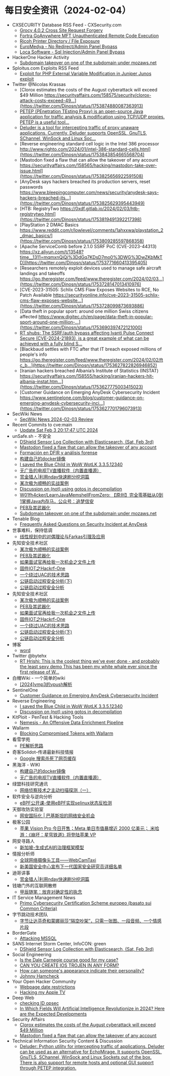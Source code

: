 # 每日安全资讯（2024-02-04）

- CXSECURITY Database RSS Feed - CXSecurity.com
  - [Grocy 4.0.2 Cross Site Request Forgery](https://cxsecurity.com/issue/WLB-2024020023)
  - [Fortra GoAnywhere MFT Unauthenticated Remote Code Execution](https://cxsecurity.com/issue/WLB-2024020022)
  - [Ricoh Printer Directory / File Exposure](https://cxsecurity.com/issue/WLB-2024020021)
  - [EuroMedya - No Redirect/Admin Panel Bypass](https://cxsecurity.com/issue/WLB-2024020020)
  - [Loca Software - Sql Injection/Admin Panel Bypass](https://cxsecurity.com/issue/WLB-2024020019)
- HackerOne Hacker Activity
  - [Subdomain takeover on one of the subdomain under mozaws.net](https://hackerone.com/reports/2209571)
- Sploitus.com Exploits RSS Feed
  - [Exploit for PHP External Variable Modification in Juniper Junos exploit](https://sploitus.com/exploit?id=22BD4550-67DD-5F57-B9D1-DA1A86A945CE&utm_source=rss&utm_medium=rss)
- Twitter @Nicolas Krassas
  - [Clorox estimates the costs of the August cyberattack will exceed $49 Million https://securityaffairs.com/158575/security/clorox-attack-costs-exceed-49...](https://twitter.com/Dinosn/status/1753874880087363913)
  - [PETEP (PEnetration TEsting Proxy) is an open-source Java application for traffic analysis & modification using TCP/UDP proxies. PETEP is a useful tool...](https://twitter.com/Dinosn/status/1753849802046030331)
  - [Deluder is a tool for intercepting traffic of proxy unaware applications. Currently, Deluder supports OpenSSL, GnuTLS, SChannel, WinSock and Linux Soc...](https://twitter.com/Dinosn/status/1753849612543169012)
  - [Reverse engineering standard cell logic in the Intel 386 processor http://www.righto.com/2024/01/intel-386-standard-cells.html](https://twitter.com/Dinosn/status/1753843854665568704)
  - [Mastodon fixed a flaw that can allow the takeover of any account https://securityaffairs.com/158565/hacking/mastodon-take-over-issue.html](https://twitter.com/Dinosn/status/1753825656922591508)
  - [AnyDesk says hackers breached its production servers, reset passwords https://www.bleepingcomputer.com/news/security/anydesk-says-hackers-breached-its...](https://twitter.com/Dinosn/status/1753825629395443949)
  - [HTB: RegistryTwo https://0xdf.gitlab.io/2024/02/03/htb-registrytwo.html](https://twitter.com/Dinosn/status/1753819491392217398)
  - [PlayStation 2 DMAC Basics https://www.reddit.com/r/lowlevel/comments/1ahxxwa/playstation_2_dmac_basics/](https://twitter.com/Dinosn/status/1753809285597868358)
  - [Apache ServiceComb before 2.1.0 SSRF PoC (CVE-2023-44313) https://xz.aliyun.com/t/13548?time__1311=mqmxnQiQi%3DdGq7KDsD7mo0%3DWG%3DwZKbMkTD](https://twitter.com/Dinosn/status/1753771660413395405)
  - [Researchers remotely exploit devices used to manage safe aircraft landings and takeoffs https://go.theregister.com/feed/www.theregister.com/2024/02/03...](https://twitter.com/Dinosn/status/1753728147013410976)
  - [CVE-2023-31505: Schlix CMS Flaw Exposes Websites to RCE, No Patch Available https://securityonline.info/cve-2023-31505-schlix-cms-flaw-exposes-website...](https://twitter.com/Dinosn/status/1753728099873693886)
  - [Data theft in popular sport: around one million Swiss citizens affected https://www.digitec.ch/en/page/data-theft-in-popular-sport-around-one-million-...](https://twitter.com/Dinosn/status/1753690397472121000)
  - [RT shubs: The SSRF/auth bypass affecting Ivanti Pulse Connect Secure (CVE-2024-21893), is a great example of what can be achieved with a fully blind S...](https://twitter.com/Dinosn/status/1753677852807987514)
  - [Blackbaud settles with FTC after that IT breach exposed millions of people's info https://go.theregister.com/feed/www.theregister.com/2024/02/02/ftc_b...](https://twitter.com/Dinosn/status/1753627822826946852)
  - [Iranian hackers breached Albania’s Institute of Statistics (INSTAT) https://securityaffairs.com/158555/hacking/iranian-hackers-hit-albania-instat.htm...](https://twitter.com/Dinosn/status/1753627775003415023)
  - [Customer Guidance on Emerging AnyDesk Cybersecurity Incident https://www.sentinelone.com/blog/customer-guidance-on-emerging-anydesk-cybersecurity-inci...](https://twitter.com/Dinosn/status/1753627701796073913)
- SecWiki News
  - [SecWiki News 2024-02-03 Review](http://www.sec-wiki.com/?2024-02-03)
- Recent Commits to cve:main
  - [Update Sat Feb  3 20:17:47 UTC 2024](https://github.com/trickest/cve/commit/448ba107f8fd371d91d69b3e56872509583c4dd9)
- unSafe.sh - 不安全
  - [DShield Sensor Log Collection with Elasticsearch, (Sat, Feb 3rd)](https://buaq.net/go-220213.html)
  - [Mastodon fixed a flaw that can allow the takeover of any account](https://buaq.net/go-220208.html)
  - [Formación en DFIR y análisis forense](https://buaq.net/go-220204.html)
  - [构建自己的docker镜像](https://buaq.net/go-220205.html)
  - [I saved the Blue Child in WoW WotLK 3.3.5.12340](https://buaq.net/go-220203.html)
  - [无广告的电视TV直播软件（内置直播源）](https://buaq.net/go-220191.html)
  - [赏金猎人|利用nday快速刷分挖洞篇](https://buaq.net/go-220217.html)
  - [某次极为顺畅的实战案例](https://buaq.net/go-220183.html)
  - [Discussion on (not) using gotos in decompilation](https://buaq.net/go-220190.html)
  - [W01fh4cker/LearnJavaMemshellFromZero: 【原创】完全零基础从0到1掌握Java内存马，公众号：追梦信安](https://buaq.net/go-220176.html)
  - [PEB及其武器化](https://buaq.net/go-220184.html)
  - [Subdomain takeover on one of the subdomain under mozaws.net](https://buaq.net/go-220192.html)
- Tenable Blog
  - [Frequently Asked Questions on Security Incident at AnyDesk](https://www.tenable.com/blog/frequently-asked-questions-on-security-incident-at-anydesk)
- 世事难料，保持低调
  - [线性规划中的对偶理论与Farkas引理及应用](https://blog.csdn.net/ariesjzj/article/details/136004086)
- 先知安全技术社区
  - [某次极为顺畅的实战案例](https://xz.aliyun.com/t/13557)
  - [PEB及其武器化](https://xz.aliyun.com/t/13556)
  - [如果面试官再给我一次机会之文件上传](https://xz.aliyun.com/t/13554)
  - [固件IOT之Hackrf-One](https://xz.aliyun.com/t/13553)
  - [一个绕过UAC的技术思路](https://xz.aliyun.com/t/13551)
  - [公链启动过程安全分析(下)](https://xz.aliyun.com/t/13550)
  - [公链启动过程安全分析](https://xz.aliyun.com/t/13549)
- 先知安全技术社区
  - [某次极为顺畅的实战案例](https://xz.aliyun.com/t/13557)
  - [PEB及其武器化](https://xz.aliyun.com/t/13556)
  - [如果面试官再给我一次机会之文件上传](https://xz.aliyun.com/t/13554)
  - [固件IOT之Hackrf-One](https://xz.aliyun.com/t/13553)
  - [一个绕过UAC的技术思路](https://xz.aliyun.com/t/13551)
  - [公链启动过程安全分析(下)](https://xz.aliyun.com/t/13550)
  - [公链启动过程安全分析](https://xz.aliyun.com/t/13549)
- 博客
  - [word](https://dyrnq.com/word/)
- Twitter @bytehx
  - [RT Hrishi: This is the coolest thing we've ever done - and probably the least sexy demo This has been my white whale ever since the first release of W...](https://twitter.com/bytehx343/status/1753865222245462426)
- 白帽Wiki - 一个简单的wiki
  - [[2024]vmp3的vpush解析](https://key08.com/index.php/2024/02/04/1824.html)
- SentinelOne
  - [Customer Guidance on Emerging AnyDesk Cybersecurity Incident](https://www.sentinelone.com/blog/customer-guidance-on-emerging-anydesk-cybersecurity-incident/)
- Reverse Engineering
  - [I saved the Blue Child in WoW WotLK 3.3.5.12340](https://www.reddit.com/r/ReverseEngineering/comments/1ahxxql/i_saved_the_blue_child_in_wow_wotlk_33512340/)
  - [Discussion on (not) using gotos in decompilation](https://www.reddit.com/r/ReverseEngineering/comments/1ahuyuy/discussion_on_not_using_gotos_in_decompilation/)
- KitPloit - PenTest &amp; Hacking Tools
  - [Nemesis - An Offensive Data Enrichment Pipeline](http://www.kitploit.com/2024/02/nemesis-offensive-data-enrichment.html)
- Wallarm
  - [Blocking Compromised Tokens with Wallarm](https://lab.wallarm.com/blocking-compromised-tokens-with-wallarm/)
- 看雪学苑
  - [PE解析思路](https://mp.weixin.qq.com/s?__biz=MjM5NTc2MDYxMw==&mid=2458540526&idx=1&sn=906b9949aad9cf0269d1f0adf9911c95&chksm=b18d696486fae072ba1f8bd07c329b88065e83671b7df5c6c9010f217b556c12f3f6dc9713c4&scene=58&subscene=0#rd)
- 奇客Solidot–传递最新科技情报
  - [Google 搜索杀死了网页缓存](https://www.solidot.org/story?sid=77292)
- 黑海洋 - WIKI
  - [构建自己的docker镜像](https://blog.upx8.com/4008)
  - [无广告的电视TV直播软件（内置直播源）](https://blog.upx8.com/4007)
- 绿盟科技研究通讯
  - [网络侦察技术之主动扫描探测（一）](https://mp.weixin.qq.com/s?__biz=MzIyODYzNTU2OA==&mid=2247496694&idx=1&sn=cfcdc140af5b849d7a9ae235faad26e8&chksm=e84c5529df3bdc3f0b679afa8e37e65dcfa7ca4c799f34615f4ab4e081271f6891c5c1cd5ff7&scene=58&subscene=0#rd)
- 软件安全与逆向分析
  - [eBPF公开课-使用eBPF实现selinux状态反检测](https://mp.weixin.qq.com/s?__biz=MzU3MTY5MzQxMA==&mid=2247484587&idx=1&sn=f335fab85c65a16e8afc58321570d065&chksm=fcdd04a6cbaa8db0ffff666feb9e7399269451e4fcb56da958c3aa5975f1b4fab69d7f9f3f5a&scene=58&subscene=0#rd)
- 天御攻防实验室
  - [网安国际化 | 巴基斯坦的网络安全机会](https://mp.weixin.qq.com/s?__biz=MzU0MzgyMzM2Nw==&mid=2247485380&idx=1&sn=246df0d40afeff9f16568f815d36e250&chksm=fb04c4accc734dba386b118d5c682286e2ba68bd2618783c1e03ec7b93d45460891bd98f7f37&scene=58&subscene=0#rd)
- 极客公园
  - [苹果 Vision Pro 今日开售；Meta 单日市值暴增近 2000 亿美元； 米哈游：《崩坏：星穹铁道》将登陆苹果 VP](https://mp.weixin.qq.com/s?__biz=MTMwNDMwODQ0MQ==&mid=2653032512&idx=1&sn=412a6088ae9a4fb4fa23ab190f90b7b3&chksm=7e576df64920e4e0a75bf0d9f6bfd8feedda678e7d883b8d66b58999cc5b2a2621f029d6e76e&scene=58&subscene=0#rd)
- 网安寻路人
  - [新加坡-生成式AI的治理框架模型](https://mp.weixin.qq.com/s?__biz=MzIxODM0NDU4MQ==&mid=2247500977&idx=1&sn=2cadd355834fda3c8f26f8a12c583a89&chksm=97e9795ba09ef04dcb8a10ad01e93ed15122dfff5642e74981ebd37a46614ee0de3420a430b8&scene=58&subscene=0#rd)
- 情报分析师
  - [全球网络摄像头工具——WebCamTaxi](https://mp.weixin.qq.com/s?__biz=MzA3Mjc1MTkwOA==&mid=2650545301&idx=1&sn=dba3b90d8991c88b914da6d09bffee80&chksm=871132deb066bbc8c6613463836b2574af0910bcb088546f4dae2bd493cd615c1e50a331f7fb&scene=58&subscene=0#rd)
  - [新美国安全中心宣布下一代国家安全研究员详细名单](https://mp.weixin.qq.com/s?__biz=MzA3Mjc1MTkwOA==&mid=2650545301&idx=2&sn=1cd9f428a40b15d317030fc227c4eaf8&chksm=871132deb066bbc8509ed78f7af05a58bcb57d6afa465d79373b333a36fe9a2fbd1c019067f3&scene=58&subscene=0#rd)
- 迪哥讲事
  - [赏金猎人|利用nday快速刷分挖洞篇](https://mp.weixin.qq.com/s?__biz=MzIzMTIzNTM0MA==&mid=2247493433&idx=1&sn=b10945d391be217683a2fd40a3714fac&chksm=e8a5ed5adfd2644cae7134dd661d69a135fffa163aedf0f84b262c04b79f14355a57fb28d2b3&scene=58&subscene=0#rd)
- 钱塘门外的互联网散修
  - [甲辰随笔：放弃对确定性的执念](https://mp.weixin.qq.com/s?__biz=MzUxMjkxMzY2OA==&mid=2247483780&idx=1&sn=c8a33aa29ce2b1c6b2ac639c28b72fa1&chksm=f95c79efce2bf0f98caabb817b2e2c3e93c97e8b9e0b02fb446a76d1ddf207201002930eaa18&scene=58&subscene=0#rd)
- IT Service Management News
  - [Primo Cybersecurity Certification Scheme europeo (basato sui Common Criteria)](http://blog.cesaregallotti.it/2024/02/primo-cybersecurity-certification_3.html)
- 字节跳动技术团队
  - [字节让达芬奇和蒙娜丽莎“隔空吵架”，只需一张图、一段音频、一个情感片段](https://mp.weixin.qq.com/s?__biz=MzI1MzYzMjE0MQ==&mid=2247505647&idx=1&sn=519837c68ba39c65b8584a6635229d49&chksm=e9d31d0ddea4941bf66f523ea15b291bbf701bb28d5fbc682abf4f03ec23aaba300d3d1c464c&scene=58&subscene=0#rd)
- BorderGate
  - [Attacking MSSQL](https://www.bordergate.co.uk/attacking-mssql/)
- SANS Internet Storm Center, InfoCON: green
  - [DShield Sensor Log Collection with Elasticsearch, (Sat, Feb 3rd)](https://isc.sans.edu/diary/rss/30616)
- Social Engineering
  - [Is the Dale Carnegie course good for my case?](https://www.reddit.com/r/SocialEngineering/comments/1ai44jo/is_the_dale_carnegie_course_good_for_my_case/)
  - [CAN YOU CREATE IOS TROJEN IN ANY FORM?](https://www.reddit.com/r/SocialEngineering/comments/1ai2wmj/can_you_create_ios_trojen_in_any_form/)
  - [How can someone's appearance indicate their personality?](https://www.reddit.com/r/SocialEngineering/comments/1ahtuc7/how_can_someones_appearance_indicate_their/)
  - [Johnny Hamcheck](https://www.reddit.com/r/SocialEngineering/comments/1ahwcl6/johnny_hamcheck/)
- Your Open Hacker Community
  - [Webpage date restrictions](https://www.reddit.com/r/HowToHack/comments/1ahvigj/webpage_date_restrictions/)
  - [Hacking my Apple TV](https://www.reddit.com/r/HowToHack/comments/1ahsaud/hacking_my_apple_tv/)
- Deep Web
  - [checking ID opsec](https://www.reddit.com/r/deepweb/comments/1ai52sj/checking_id_opsec/)
  - [In Which Fields Will Artificial Intelligence Revolutionize in 2024? Here are the Expected Developments](https://www.reddit.com/r/deepweb/comments/1ahzx8y/in_which_fields_will_artificial_intelligence/)
- Security Affairs
  - [Clorox estimates the costs of the August cyberattack will exceed $49 Million](https://securityaffairs.com/158575/security/clorox-attack-costs-exceed-49m.html)
  - [Mastodon fixed a flaw that can allow the takeover of any account](https://securityaffairs.com/158565/hacking/mastodon-take-over-issue.html)
- Technical Information Security Content & Discussion
  - [Deluder: Python utility for intercepting traffic of applications. Deluder can be used as an alternative for EchoMirage. It supports OpenSSL, GnuTLS, SChannel, WinSock and Linux Sockets out of the box. There is also support for remote hosts and optional GUI support through PETEP integration.](https://www.reddit.com/r/netsec/comments/1ahyya8/deluder_python_utility_for_intercepting_traffic/)
